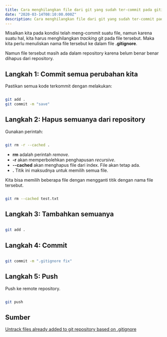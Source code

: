 ```yaml
---
title: Cara menghilangkan file dari git yang sudah ter-commit pada gitignore
date: "2020-03-14T08:10:00.000Z"
description: Cara menghilangkan file dari git yang sudah ter-commit pada gitignore
---
```


Misalkan kita pada kondisi telah meng-commit suatu file, namun karena suatu hal, kita harus menghilangkan *tracking* git pada file tersebut. Maka kita perlu menuliskan nama file tersebut ke dalam file **.gitignore**.

Namun file tersebut masih ada dalam repository karena belum benar benar dihapus dari repository.

## Langkah 1: Commit semua perubahan kita

Pastikan semua kode terkommit dengan melakukan:

```bash

git add .
git commit -m "save"

```

## Langkah 2: Hapus semuanya dari repository

Gunakan perintah:

```bash

git rm -r --cached .

```

- **rm** adalah perintah *remove*.
- **-r** akan memperbolehkan penghapusan *recursive*.
- **--cached** akan menghapus file dari index. File akan tetap ada.
- **.** Titik ini maksudnya untuk memilih semua file.

Kita bisa memilih beberapa file dengan mengganti titik dengan nama file tersebut.

```bash

git rm --cached test.txt

```

## Langkah 3: Tambahkan semuanya

```bash

git add .

```

## Langkah 4: Commit

```bash

git commit -m ".gitignore fix"

```

## Langkah 5: Push

Push ke remote repository. 

```bash

git push

```

## Sumber

[Untrack files already added to git repository based on .gitignore](http://www.codeblocq.com/2016/01/Untrack-files-already-added-to-git-repository-based-on-gitignore/)
